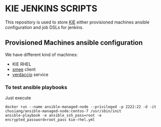 # KIE JENKINS SCRIPTS

This repository is used to store [KIE](https://www.kie.org/) either provisioned machines ansible configuration and job DSLs for jenkins.

## Provisioned Machines ansible configuration

We have different kind of machines:
- KIE RHEL
- [smee](https://smee.io/) client
- [verdaccio](https://verdaccio.org/) service

### To test ansible playbooks

Just execute

```
docker run --name ansible-managed-node --privileged -p 2222:22 -d -it chusiang/ansible-managed-node:centos-7 /usr/sbin/init
ansible-playbook -e ansible_ssh_pass=root -e encrypted_password=root_pass kie-rhel.yml
```


